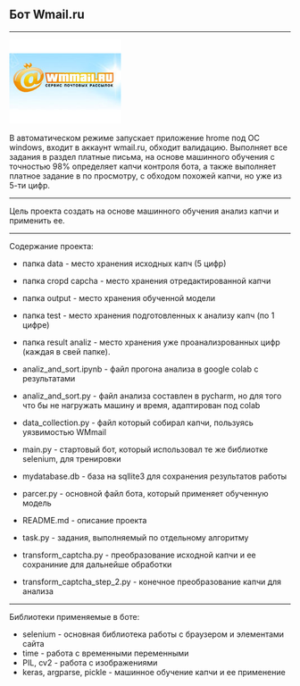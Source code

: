 ## Бот Wmail.ru

____
![](./wmmail.jpg)


В автоматическом режиме запускает приложение hrome под ОС windows, входит в аккаунт
wmail.ru, обходит валидацию. Выполняет все задания в раздел платные письма, на основе машинного
обучения с точностью 98% определяет капчи контроля бота, а также выполняет платное задание в по просмотру, 
с обходом похожей капчи, но уже из 5-ти цифр.

____
Цель проекта создать на основе машинного обучения анализ капчи и применить ее.

___
Содержание проекта:
- папка data - место хранения исходных капч (5 цифр)
- папка cropd capcha - место хранения отредактированной капчи
- папка output - место хранения обученной модели
- папка test - место хранения подготовленных к анализу капч (по 1 цифре)
- папка result analiz - место хранения уже проанализрованных цифр (каждая в свей папке).

- analiz_and_sort.ipynb - файл прогона анализа в google colab с результатами
- analiz_and_sort.py - файл анализа составлен в pycharm, но для того что бы не нагружать машину и время, адаптирован под colab
- data_collection.py - файл который собирал капчи, пользуясь уязвимостью WMmail
- main.py - стартовый бот, который использовал те же библиотке selenium, для тренировки
- mydatabase.db -  база на sqllite3 для сохранения результатов работы
- parcer.py - основной файл бота, который применяет обученную модель
- README.md - описание проекта
- task.py -  задания, выполняемый по отдельному алгоритму
- transform_captcha.py - преобразование исходной капчи и ее сохраниние для дальнейше обработки
- transform_captcha_step_2.py -  конечное преобразование капчи для анализа
____

Библиотеки применяемые в боте:
- selenium - основная библиотека работы с браузером и элементами сайта
- time - работа с временными переменными
- PIL, cv2 - работа с изображениями
- keras, argparse, pickle - машинное обучение капчи и ее применение

 